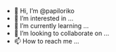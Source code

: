 - 👋 Hi, I’m @papiloriko
- 👀 I’m interested in ...
- 🌱 I’m currently learning ...
- 💞️ I’m looking to collaborate on ...
- 📫 How to reach me ...

<!---
papiloriko/papiloriko is a ✨ special ✨ repository because its `README.md` (this file) appears on your GitHub profile.
You can click the Preview link to take a look at your changes.
--->
